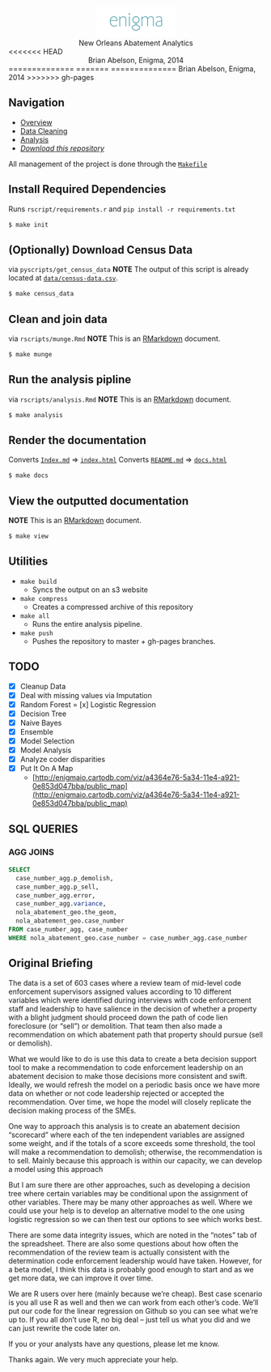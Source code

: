 <center><img src="reports/enigma.png"></center>
<center>New Orleans Abatement Analytics</center>
<<<<<<< HEAD
<center>Brian Abelson, Enigma, 2014</center>
==============
=======
==============
Brian Abelson, Enigma, 2014
>>>>>>> gh-pages

## Navigation

  *  [Overview](index.html)
  *  [Data Cleaning](reports/munge.html)
  *  [Analysis](reports/analysis.html)
  *  [_Download this repository_](nola.zip)


All management of the project is done through the [`Makefile`](Makefile)

## Install Required Dependencies
Runs `rscript/requirements.r` and `pip install -r requirements.txt`

```bash
$ make init
```

## (Optionally) Download Census Data
via `pyscripts/get_census_data`
**NOTE** The output of this script is already located at [`data/census-data.csv`](`data/census-data.csv`).

```bash
$ make census_data
```

## Clean and join data
via `rscripts/munge.Rmd`
**NOTE** This is an [RMarkdown](http://rmarkdown.rstudio.com/) document.
```bash
$ make munge
```

## Run the analysis pipline
via `rscripts/analysis.Rmd`
**NOTE** This is an [RMarkdown](http://rmarkdown.rstudio.com/) document.
```bash
$ make analysis
```

## Render the documentation
Converts [`Index.md`](index.md) => [`index.html`](index.html)
Converts [`README.md`](README.md) => [`docs.html`](docs.html)
```bash
$ make docs
```

## View the outputted documentation
**NOTE** This is an [RMarkdown](http://rmarkdown.rstudio.com/) document.
```bash
$ make view
```

## Utilities

* `make build`
  - Syncs the output on an s3 website
* `make compress`
  - Creates a compressed archive of this repository
* `make all`
  - Runs the entire analysis pipeline.
* `make push`
  - Pushes the repository to master + gh-pages branches.

## TODO

- [x] Cleanup Data
- [x] Deal with missing values via Imputation
- [x] Random Forest
= [x] Logistic Regression
- [x] Decision Tree 
- [x] Naive Bayes 
- [x] Ensemble 
- [x] Model Selection
- [x] Model Analysis 
- [x] Analyze coder disparities 
- [x] Put It On A Map
  * [http://enigmaio.cartodb.com/viz/a4364e76-5a34-11e4-a921-0e853d047bba/public_map](http://enigmaio.cartodb.com/viz/a4364e76-5a34-11e4-a921-0e853d047bba/public_map)

## SQL QUERIES
### AGG JOINS
```sql
SELECT 
  case_number_agg.p_demolish, 
  case_number_agg.p_sell, 
  case_number_agg.error, 
  case_number_agg.variance, 
  nola_abatement_geo.the_geom,
  nola_abatement_geo.case_number 
FROM case_number_agg, case_number 
WHERE nola_abatement_geo.case_number = case_number_agg.case_number 
```

## Original Briefing

The data is a set of 603 cases where a review team of mid-level code enforcement supervisors assigned values according to 10 different variables which were identified during interviews with code enforcement staff and leadership to have salience in the decision of whether a property with a blight judgment should proceed down the path of code lien foreclosure (or “sell”) or demolition. That team then also made a recommendation on which abatement path that property should pursue (sell or demolish).

What we would like to do is use this data to create a beta decision support tool to make a recommendation to code enforcement leadership on an abatement decision to make those decisions more consistent and swift. Ideally, we would refresh the model on a periodic basis once we have more data on whether or not code leadership rejected or accepted the recommendation. Over time, we hope the model will closely replicate the decision making process of the SMEs.

One way to approach this analysis is to create an abatement decision “scorecard” where each of the ten independent variables are assigned some weight, and if the totals of a score exceeds some threshold, the tool will make a recommendation to demolish; otherwise, the recommendation is to sell. Mainly because this approach is within our capacity, we can develop a model using this approach

But I am sure there are other approaches, such as developing a decision tree where certain variables may be conditional upon the assignment of other variables. There may be many other approaches as well. Where we could use your help is to develop an alternative model to the one using logistic regression so we can then test our options to see which works best.

There are some data integrity issues, which are noted in the “notes” tab of the spreadsheet. There are also some questions about how often the recommendation of the review team is actually consistent with the determination code enforcement leadership would have taken. However, for a beta model, I think this data is probably good enough to start and as we get more data, we can improve it over time.

We are R users over here (mainly because we’re cheap). Best case scenario is you all use R as well and then we can work from each other’s code. We’ll put our code for the linear regression on Github so you can see what we’re up to.  If you all don’t use R, no big deal – just tell us what you did and we can just rewrite the code later on.

If you or your analysts have any questions, please let me know.

Thanks again. We very much appreciate your help.

